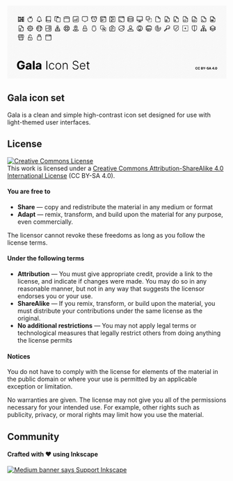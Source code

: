 ![banner](https://github.com/sisyphusion/gala-icons/blob/main/gala-extra/banner.png)

<h2>Gala icon set</h2>
<p>Gala is a clean and simple high-contrast icon set designed for use with light-themed user interfaces.
<h2>License</h2>
<a rel="license" href="http://creativecommons.org/licenses/by-sa/4.0/"><img alt="Creative Commons License" style="border-width:0" src="https://i.creativecommons.org/l/by-sa/4.0/88x31.png" /></a><br />This work is licensed under a <a rel="license" href="http://creativecommons.org/licenses/by-sa/4.0/">Creative Commons Attribution-ShareAlike 4.0 International License</a> (CC BY-SA 4.0).
<h4>You are free to</h4>
<ul>
  <li><strong>Share</strong> — copy and redistribute the material in any medium or format</li>
  <li><strong>Adapt</strong> — remix, transform, and build upon the material for any purpose, even commercially.</li>
</ul>
<p>The licensor cannot revoke these freedoms as long as you follow the license terms.</p>
<h4>Under the following terms</h4>
<ul>
  <li><strong>Attribution</strong> — You must give appropriate credit, provide a link to the license, and indicate if changes were made. You may do so in any reasonable manner, but not in any way that suggests the licensor endorses you or your use.</li>
  <li><strong>ShareAlike</strong> — If you remix, transform, or build upon the material, you must distribute your contributions under the same license as the original.</li>
  <li><strong>No additional restrictions</strong> — You may not apply legal terms or technological measures that legally restrict others from doing anything the license permits</li>
</ul>
<h4>Notices</h4>
<p>You do not have to comply with the license for elements of the material in the public domain or where your use is permitted by an applicable exception or limitation.</p>
<p>No warranties are given. The license may not give you all of the permissions necessary for your intended use. For example, other rights such as publicity, privacy, or moral rights may limit how you use the material.</p>
<h2>Community</h2>
<h4>Crafted with ♥ using Inkscape</h4>
<a href="https://inkscape.org/support-us/donate/"><img title="Support the Inkscape Project and Donate" src="https://media.inkscape.org/media/cms_page_media/608/donate-button-180.png" alt="Medium banner says Support Inkscape" /></a>
